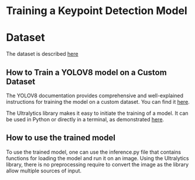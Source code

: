 # Training a Keypoint Detection Model

# Dataset
The dataset is described [here](https://github.com/datalab-mi/Basegun-ml/wiki/Classification-dataset)

## How to Train a YOLOV8 model on a Custom Dataset
The YOLOV8 documentation provides comprehensive and well-explained instructions for training the model on a custom dataset. You can find it [here](https://docs.ultralytics.com/modes/train/).

The Ultralytics library makes it easy to initiate the training of a model. It can be used in Python or directly in a terminal, as demonstrated [here](https://docs.ultralytics.com/tasks/pose/#train).

## How to use the trained model
To use the trained model, one can use the inference.py file that contains functions for loading the model and run it on an image. Using the Ultralytics library, there is no preprocessing require to convert the image as the library allow multiple sources of input.
